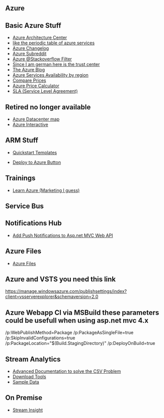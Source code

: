 Azure
-----------------------------------------

Basic Azure Stuff
---

- [Azure Architecture Center](https://docs.microsoft.com/en-us/azure/architecture/)
- [like the periodic table of azure services](https://azurecharts.com/overview)
- [Azure Changelog](https://azure.microsoft.com/en-us/updates/)
- [Azure Subreddit](https://www.reddit.com/r/AZURE/)
- [Azure @Stackoverflow Filter](https://stackoverflow.com/questions/tagged/azure)
- [Since I am german here is the trust center](https://www.microsoft.com/en-us/trust-center)
- [The Azure Blog](https://azure.microsoft.com/da-dk/blog/)
- [Azure Services Availability by region](https://azure.microsoft.com/en-us/global-infrastructure/services/?products=all)
- [Compare Prices](https://azureprice.net/)
- [Azure Price Calculator](https://azure.microsoft.com/en-us/pricing/calculator)
- [SLA (Service Level Agreement)](https://azure.microsoft.com/en-us/support/legal/sla/summary/)

Retired no longer available
--
- [Azure Datacenter map](https://azuredatacentermap.azurewebsites.net/)
- [Azure Interactive](https://azureplatform.azurewebsites.net/de-de/)

ARM Stuff
---
- [Quickstart Templates](https://github.com/Azure/azure-quickstart-templates)

- [Deploy to Azure Button]()

Trainings
---
- [Learn Azure (Marketing I guess)](https://docs.microsoft.com/en-us/learn/azure/)

Service Bus
--


Notifications Hub
--
- [Add Push Notifications to Asp.net MVC Web API](https://azure.microsoft.com/en-us/documentation/articles/notification-hubs-aspnet-backend-windows-dotnet-notify-users/)

Azure Files
--
- [Azure Files](https://www.petri.com/configure-a-file-share-using-azure-files)

Azure and VSTS you need this link
--
https://manage.windowsazure.com/publishsettings/index?client=vsserverexplorer&schemaversion=2.0

Azure Webapp CI via MSBuild these parameters could be usefull when using asp.net mvc 4.x 
--
/p:WebPublishMethod=Package /p:PackageAsSingleFile=true /p:SkipInvalidConfigurations=true /p:PackageLocation="$(Build.StagingDirectory)" /p:DeployOnBuild=true


Stream Analytics
---

- [Advanced Documentation to solve the CSV Problem](https://opbuildstorageprod.blob.core.windows.net/output-pdf-files/en-us/Azure.azure-documents/live/stream-analytics.pdf)
- [Download Tools](https://www.microsoft.com/en-us/download/details.aspx?id=54630)
- [Sample Data](https://github.com/Azure/azure-stream-analytics/tree/master/Sample%20Data)

On Premise 
---
- [Stream Insight](https://msdn.microsoft.com/en-us/library/ee362541(v=sql.111).aspx)